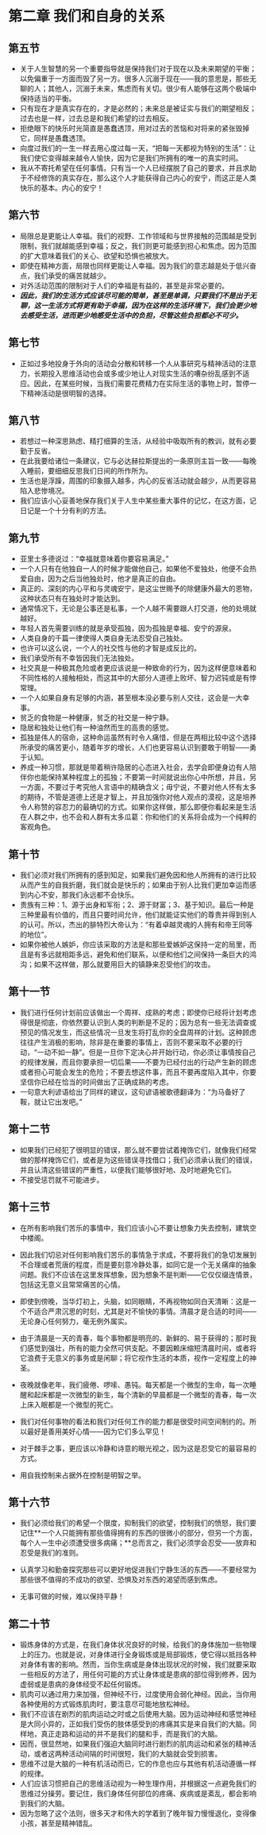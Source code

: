 # 第二章 我们和自身的关系
## 第五节
- 关于人生智慧的另一个重要指导就是保持我们对于现在以及未来期望的平衡；以免偏重于一方面而毁了另一方。很多人沉溺于现在——我的意思是，那些无聊的人；其他人，沉溺于未来，焦虑而有关切。很少有人能够在这两个极端中保持适当的平衡。
- 只有现在才是真实存在的，才是必然的；未来总是被证实与我们的期望相反；过去也是一样，过去总是和我们希望的过去相反。
- 拒绝眼下的快乐时光简直是愚蠢透顶，用对过去的苦恼和对将来的紧张毁掉它，同样是愚蠢透顶。
- 向度过我们的一生一样去用心度过每一天，“把每一天都视为特别的生活”：让我们使它变得越来越令人愉快，因为它是我们所拥有的唯一的真实时间。
- 我从不寄托希望在任何事情。只有当一个人已经摆脱了自己的要求，并且求助于不经修饰的真实存在，那么这个人才能获得自己内心的安宁，而这正是人类快乐的基本。内心的安宁！

## 第六节
- 局限总是更能让人幸福。我们的视野、工作领域和与世界接触的范围越是受到限制，我们就越能感到幸福；反之，我们则更可能感到担心和焦虑。因为范围的扩大意味着我们的关心、欲望和恐惧也被放大。
- 即使在精神方面，局限也同样更能让人幸福。因为我们的意志越是处于低兴奋点，我们承受的痛苦就越少。
- 对外活动范围的限制对于人们的幸福是有益的，甚至是非常必要的。
- ***因此，我们的生活方式应该尽可能的简单，甚至是单调，只要我们不是出于无聊，这一生活方式将更有助于幸福，因为在这样的生活环境下，我们会更少地去感受生活，进而更少地感受生活中的负担，尽管这些负担都必不可少。***

## 第七节
- 正如过多地投身于外向的活动会分散和转移一个人从事研究与精神活动的注意力，长期投入思维活动也会或多或少地让人对现实生活的嘈杂纷乱感到不适应。因此，在某些时候，当我们需要花费精力在实际生活的事物上时，暂停一下精神活动是很明智的选择。

## 第八节
- 若想过一种深思熟虑、精打细算的生活，从经验中吸取所有的教训，就有必要勤于反省。
- 在此我要给诸位一条建议，它与必达赫拉斯提出的一条原则主旨一致——每晚入睡前，要细细反思我们日间的所作所为。
- 生活也是浮躁，周围的印象摄入越多，内心的反省活动就会越少，从而更容易陷入悲惨境况。
- 我们应该小心妥善地保存我们关于人生中某些重大事件的记忆，在这方面，记日记是一个十分有利的方法。

## 第九节
- 亚里士多德说过：“幸福就意味着你要容易满足。”
- 一个人只有在他独自一人的时候才能做他自己，如果他不爱独处，他便不会热爱自由，因为之后当他独处时，他才是真正的自由。
- 真正的、深刻的内心平和与灵魂安宁，是这尘世赐予的除健康外最大的恩物，这种状态只有在独处时才能达到。
- 通常情况下，无论是公事还是私事，一个人越不需要跟人打交道，他的处境就越好。
- 年轻人首先需要训练的就是承受孤独，因为孤独是幸福、安宁的源泉。
- 人类自身的千篇一律使得人类自身无法忍受自己独处。
- 也许可以这么说，一个人的社交性与他的才智是成反比的。
- 我们承受所有不幸皆因我们无法独处。
- 社交真是一种极其危险或者更应该说是一种致命的行为，因为这样便意味着和不同性格的人接触相处，而这其中的大部分人道德上败坏、智力迟钝或是有悖常理。
- 一个人如果自身有足够的内涵，甚至根本没必要与别人交往，这会是一大幸事。
- 贫乏的食物是一种健康，贫乏的社交是一种宁静。
- 隐居和独处让他们有一种油然而生的高贵的感觉。
- 孤独是伟人的宿命，这种命运虽然有时令人痛惜，但是在两相比较中这个选择所承受的痛苦更小，随着年岁的增长，人们也更容易认识到要敢于明智——勇于认知。
- 养成一种习惯，那就是带着稍许隐居的心态进入社会，去学会即便身边有人陪伴你也能保持某种程度上的孤独；不要第一时间就说出你心中所想，并且，另一方面，不要过于考究他人言语中的精确含义；毋宁说，不要对他人怀有太多的期待，不管是道德上还是才智上，并且加强你对他人观点的漠视，这是培养令人称赞的容忍力的最确切的方式。如果你这样做，那么即便你看起来是生活在人群之中，也不会和人群有太多瓜葛：你和他们的关系将会成为一个纯粹的客观角色。

## 第十节
- 我们必须对我们所拥有的感到知足，如果我们避免因和他人所拥有的进行比较从而产生的自我折磨，我们就会是快乐的；如果由于别人比我们更加幸运而感到内心不安，那我们永远都不会快乐。
- 贵族有三种：1、源于出身和军衔；2、源于财富；3、基于知识。最后一种是三种里最有价值的，而且只要时间允许，他们就能证实他们的尊贵并得到别人的认可。所以，杰出的腓特烈大帝认为：“有着卓越灵魂的人拥有和帝王同等的地位”。
- 如果你被他人嫉妒，你应该采取的方法是和那些爱嫉妒这保持一定的局里，而且是有多远就相距多远，避免和他们联系，以便和他们之间保持一条巨大的鸿沟；如果不这样做，那么就要用巨大的镇静来忍受他们的攻击。

## 第十一节
- 我们进行任何计划前应该做出一个周祥、成熟的考虑；即使你已经将计划考虑得很是彻底，你依然要认识到人类的判断是不足的；因为总有一些无法调查或预见的情况发生，而这些情况一旦发生将打乱你的全盘周祥的计划。这种顾虑往往产生消极的影响，除非是在重要的事情上，否则不要采取不必要的行动，“一动不如一静”。但是一旦你下定决心并开始行动，你必须让事情按自己的规律发展，而且你要承担一切后果——不要为已经付出的行动产生新的顾虑或者担心可能会发生的危险；不要去想这件事，而且不要再度陷入其中，你要坚信你已经在恰当的时间做出了正确成熟的考虑。
- 一句意大利谚语给出了同样的建议，这句谚语被歌德翻译为：“为马备好了鞍，就让它出发吧。”

## 第十二节
- 如果我们已经犯了很明显的错误，那么就不要尝试着掩饰它们，就像我们经常做的那样掩饰它们，或者是为这些错误寻找借口；我们必须承认我们的错误，并且认清这些错误的严重性，以便我们能够很好地、及时地避免它们。
- 不接受惩罚就不可能进步。

## 第十三节
- 在所有影响我们苦乐的事情中，我们应该小心不要让想象力失去控制，建筑空中楼阁。
- 因此我们切忌对任何影响我们苦乐的事情急于求成，不要将我们的急切发展到不合理或者荒唐的程度，而是要刻意冷静处事，如同它是一个无关痛痒的抽象问题。我们不应该在这里发挥想象，因为想象不是判断——它仅仅缀连情景，包括这无意义且常常痛苦的心情。
- 即使到傍晚，当华灯初上，头脑，如同眼睛，不再视物如同白天清晰：这是一个不适合严肃沉思的时刻，尤其是对不愉快的事情。清晨才是合适的时间——无论身心任何努力，毫无例外属实。
- 由于清晨是一天的青春，每个事物都是明亮的、新鲜的、易于获得的；那时我们感觉到强壮，所有的能力全然可供支配。不要因赖床缩短清晨时间，或者将它浪费于无意义的事务或是闲聊；将它视作生活的本质，视作一定程度上的神圣。
- 夜晚就像老年，我们疲倦、啰嗦、愚钝。每天都是一个微型的生命，每一次睡醒和起床都是一次微型的新生，每个清新的早晨都是一个微型的青春，每一次上床入眠都是一个微型的死亡。
- 我们对任何事物的看法和我们对任何工作的能力都是很受时间空间制约的。所以最好是善用美好心情——因为它们多么罕见！
- 对于棘手之事，更应该以冷静和诗意的眼光视之，因为这是忍受它的最容易的方式。

- 用自我控制来占据外在控制是明智之举。

## 第十六节
- 我们必须给我们的希望一个限度，抑制我们的欲望，控制我们的愤怒，我们要记住**一个人只能拥有那些值得拥有的东西的很微小的部分，但另一个方面，每个人一生中必须遭受很多病痛；**总而言之，我们必须学会忍受——放弃和忍受是我们的准则。
- 认真学习和勤奋探究那些可以更好地促进我们宁静生活的东西——不要经常为那些很不值得的不成功的欲望、恐惧及对东西的渴望而感到焦虑。

- 无事可做的时候，难以保持平静！

## 第二十节
- 锻炼身体的方式是，在我们身体状况良好的时候，给我们的身体施加一些物理上的压力。也就是说，对身体进行全身锻炼或是局部锻炼，使它得以抵挡各种对身体有害的影响。然而，当你生病或是身体出现状况的时候，我们就要采取一些相反的方法了，用任何可能的方式让身体或是患病的部位得到修养，因为虚弱或是患病的身体经受不起任何锻炼。
- 肌肉可以通过用力来加强，但神经不行，过度使用会弱化神经。因此，当你用各种使用的方式锻炼肌肉时，要注意尽可能地放松神经。
- 我们不应该在剧烈的肌肉运动之时或之后使用大脑。因为运动神经和感觉神经是大同小异的，正如我们受伤的肢体感受到的疼痛其实是来自我们的大脑。同样地，真正走路和运动的并不是我们的腿和手，而是我们的大脑。
- 因而，很显然地，如果我们强迫大脑同时进行剧烈的肌肉运动和紧张的精神活动，或者这两种活动间隔的时间很短，我们的大脑就会受到损害。
- 思维不过是大脑的一种有机活动而已，它的作息也应与其他有机活动遵循一样的规律。
- 人们应该习惯把自己的思维活动视为一种生理作用，并根据这一点避免我们的思维过分操劳。要记住，我们身体任何部位的疼痛、疾病或是紊乱，都会影响到我们的大脑。
- 因为忽略了这个法则，很多天才和伟大的学着到了晚年智力慢慢退化，变得像小孩，甚至是精神错乱。


